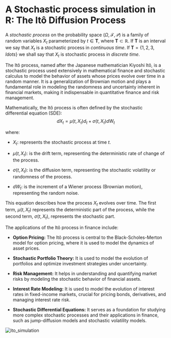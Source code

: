 # A Stochastic process simulation in R: The Itô Diffusion Process

A *stochastic process* on the probability space $(\Omega, \mathcal{F}, \mathcal{P})$ is a family of random variables $X_t$ parameterized by $t\in\mathbf{T}$, where $\mathbf{T}\subset\mathbb{R}$. If $\mathbf{T}$ is an interval we say that $X_t$ is a stochastic process in _continuous time_. If $\mathbf{T}=\{1,2,3,ldots\}$ we shall say that $X_t$ is stochastic process in _discrete time_. 

The Itô process, named after the Japanese mathematician Kiyoshi Itô, is a stochastic process used extensively in mathematical finance and stochastic calculus to model the behavior of assets whose prices evolve over time in a random manner. It is a generalization of Brownian motion and plays a fundamental role in modeling the randomness and uncertainty inherent in financial markets, making it indispensable in quantitative finance and risk management.

Mathematically, the Itô process is often defined by the stochastic differential equation (SDE): $$dX_{t}=\mu(t, X_{t})d_t+\sigma(t, X_t)dW_t$$

where:

- $X_t$: represents the stochastic process at time $t$.

- $\mu(t, X_t)$: is the drift term, representing the deterministic rate of change of the process.

- $\sigma(t, X_t)$: is the diffusion term, representing the stochastic volatility or randomness of the process.

- $dW_t$: is the increment of a Wiener process (Brownian motion), representing the random noise.

This equation describes how the process $X_t$ evolves over time. The first term, $\mu(t, X_t)$ represents the deterministic part of the process, while the second term, $\sigma(t, X_t)$, represents the stochastic part.

The applications of the Itô process in finance include:

- **Option Pricing:** The Itô process is central to the Black-Scholes-Merton model for option pricing, where it is used to model the dynamics of asset prices.
  
- **Stochastic Portfolio Theory:** It is used to model the evolution of portfolios and optimize investment strategies under uncertainty.
  
- **Risk Management:** It helps in understanding and quantifying market risks by modeling the stochastic behavior of financial assets.
  
- **Interest Rate Modeling:** It is used to model the evolution of interest rates in fixed-income markets, crucial for pricing bonds, derivatives, and managing interest rate risk.
  
- **Stochastic Differential Equations:** It serves as a foundation for studying more complex stochastic processes and their applications in finance, such as jump-diffusion models and stochastic volatility models.

![ito_simulation](https://github.com/jrcarob/Ito-Diffusion-Process/assets/45860181/ff24ae7c-d8a6-46c7-a457-199321ae0544)
